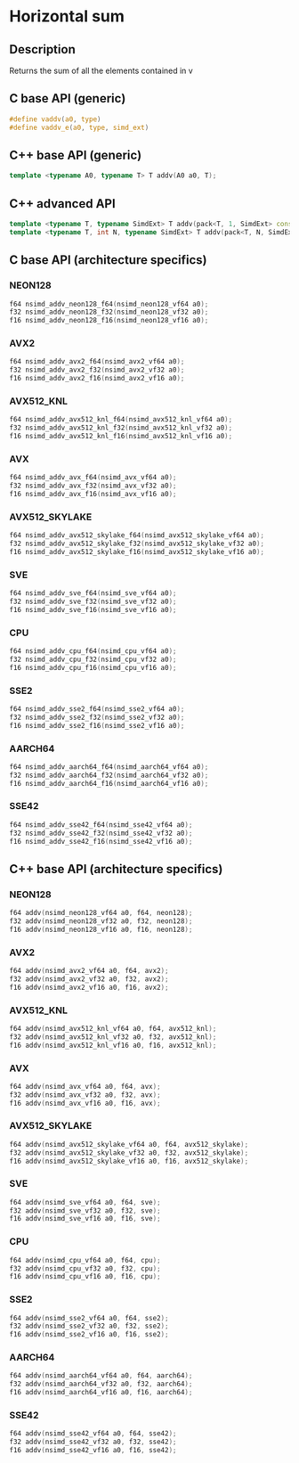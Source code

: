 <!--

Copyright (c) 2019 Agenium Scale

Permission is hereby granted, free of charge, to any person obtaining a copy
of this software and associated documentation files (the "Software"), to deal
in the Software without restriction, including without limitation the rights
to use, copy, modify, merge, publish, distribute, sublicense, and/or sell
copies of the Software, and to permit persons to whom the Software is
furnished to do so, subject to the following conditions:

The above copyright notice and this permission notice shall be included in all
copies or substantial portions of the Software.

THE SOFTWARE IS PROVIDED "AS IS", WITHOUT WARRANTY OF ANY KIND, EXPRESS OR
IMPLIED, INCLUDING BUT NOT LIMITED TO THE WARRANTIES OF MERCHANTABILITY,
FITNESS FOR A PARTICULAR PURPOSE AND NONINFRINGEMENT. IN NO EVENT SHALL THE
AUTHORS OR COPYRIGHT HOLDERS BE LIABLE FOR ANY CLAIM, DAMAGES OR OTHER
LIABILITY, WHETHER IN AN ACTION OF CONTRACT, TORT OR OTHERWISE, ARISING FROM,
OUT OF OR IN CONNECTION WITH THE SOFTWARE OR THE USE OR OTHER DEALINGS IN THE
SOFTWARE.

-->

# Horizontal sum

## Description

Returns the sum of all the elements contained in v

## C base API (generic)

```c
#define vaddv(a0, type)
#define vaddv_e(a0, type, simd_ext)
```

## C++ base API (generic)

```c++
template <typename A0, typename T> T addv(A0 a0, T);
```

## C++ advanced API

```c++
template <typename T, typename SimdExt> T addv(pack<T, 1, SimdExt> const& a0);
template <typename T, int N, typename SimdExt> T addv(pack<T, N, SimdExt> const& a0);
```

## C base API (architecture specifics)

### NEON128

```c
f64 nsimd_addv_neon128_f64(nsimd_neon128_vf64 a0);
f32 nsimd_addv_neon128_f32(nsimd_neon128_vf32 a0);
f16 nsimd_addv_neon128_f16(nsimd_neon128_vf16 a0);
```

### AVX2

```c
f64 nsimd_addv_avx2_f64(nsimd_avx2_vf64 a0);
f32 nsimd_addv_avx2_f32(nsimd_avx2_vf32 a0);
f16 nsimd_addv_avx2_f16(nsimd_avx2_vf16 a0);
```

### AVX512_KNL

```c
f64 nsimd_addv_avx512_knl_f64(nsimd_avx512_knl_vf64 a0);
f32 nsimd_addv_avx512_knl_f32(nsimd_avx512_knl_vf32 a0);
f16 nsimd_addv_avx512_knl_f16(nsimd_avx512_knl_vf16 a0);
```

### AVX

```c
f64 nsimd_addv_avx_f64(nsimd_avx_vf64 a0);
f32 nsimd_addv_avx_f32(nsimd_avx_vf32 a0);
f16 nsimd_addv_avx_f16(nsimd_avx_vf16 a0);
```

### AVX512_SKYLAKE

```c
f64 nsimd_addv_avx512_skylake_f64(nsimd_avx512_skylake_vf64 a0);
f32 nsimd_addv_avx512_skylake_f32(nsimd_avx512_skylake_vf32 a0);
f16 nsimd_addv_avx512_skylake_f16(nsimd_avx512_skylake_vf16 a0);
```

### SVE

```c
f64 nsimd_addv_sve_f64(nsimd_sve_vf64 a0);
f32 nsimd_addv_sve_f32(nsimd_sve_vf32 a0);
f16 nsimd_addv_sve_f16(nsimd_sve_vf16 a0);
```

### CPU

```c
f64 nsimd_addv_cpu_f64(nsimd_cpu_vf64 a0);
f32 nsimd_addv_cpu_f32(nsimd_cpu_vf32 a0);
f16 nsimd_addv_cpu_f16(nsimd_cpu_vf16 a0);
```

### SSE2

```c
f64 nsimd_addv_sse2_f64(nsimd_sse2_vf64 a0);
f32 nsimd_addv_sse2_f32(nsimd_sse2_vf32 a0);
f16 nsimd_addv_sse2_f16(nsimd_sse2_vf16 a0);
```

### AARCH64

```c
f64 nsimd_addv_aarch64_f64(nsimd_aarch64_vf64 a0);
f32 nsimd_addv_aarch64_f32(nsimd_aarch64_vf32 a0);
f16 nsimd_addv_aarch64_f16(nsimd_aarch64_vf16 a0);
```

### SSE42

```c
f64 nsimd_addv_sse42_f64(nsimd_sse42_vf64 a0);
f32 nsimd_addv_sse42_f32(nsimd_sse42_vf32 a0);
f16 nsimd_addv_sse42_f16(nsimd_sse42_vf16 a0);
```

## C++ base API (architecture specifics)

### NEON128

```c
f64 addv(nsimd_neon128_vf64 a0, f64, neon128);
f32 addv(nsimd_neon128_vf32 a0, f32, neon128);
f16 addv(nsimd_neon128_vf16 a0, f16, neon128);
```

### AVX2

```c
f64 addv(nsimd_avx2_vf64 a0, f64, avx2);
f32 addv(nsimd_avx2_vf32 a0, f32, avx2);
f16 addv(nsimd_avx2_vf16 a0, f16, avx2);
```

### AVX512_KNL

```c
f64 addv(nsimd_avx512_knl_vf64 a0, f64, avx512_knl);
f32 addv(nsimd_avx512_knl_vf32 a0, f32, avx512_knl);
f16 addv(nsimd_avx512_knl_vf16 a0, f16, avx512_knl);
```

### AVX

```c
f64 addv(nsimd_avx_vf64 a0, f64, avx);
f32 addv(nsimd_avx_vf32 a0, f32, avx);
f16 addv(nsimd_avx_vf16 a0, f16, avx);
```

### AVX512_SKYLAKE

```c
f64 addv(nsimd_avx512_skylake_vf64 a0, f64, avx512_skylake);
f32 addv(nsimd_avx512_skylake_vf32 a0, f32, avx512_skylake);
f16 addv(nsimd_avx512_skylake_vf16 a0, f16, avx512_skylake);
```

### SVE

```c
f64 addv(nsimd_sve_vf64 a0, f64, sve);
f32 addv(nsimd_sve_vf32 a0, f32, sve);
f16 addv(nsimd_sve_vf16 a0, f16, sve);
```

### CPU

```c
f64 addv(nsimd_cpu_vf64 a0, f64, cpu);
f32 addv(nsimd_cpu_vf32 a0, f32, cpu);
f16 addv(nsimd_cpu_vf16 a0, f16, cpu);
```

### SSE2

```c
f64 addv(nsimd_sse2_vf64 a0, f64, sse2);
f32 addv(nsimd_sse2_vf32 a0, f32, sse2);
f16 addv(nsimd_sse2_vf16 a0, f16, sse2);
```

### AARCH64

```c
f64 addv(nsimd_aarch64_vf64 a0, f64, aarch64);
f32 addv(nsimd_aarch64_vf32 a0, f32, aarch64);
f16 addv(nsimd_aarch64_vf16 a0, f16, aarch64);
```

### SSE42

```c
f64 addv(nsimd_sse42_vf64 a0, f64, sse42);
f32 addv(nsimd_sse42_vf32 a0, f32, sse42);
f16 addv(nsimd_sse42_vf16 a0, f16, sse42);
```